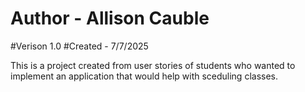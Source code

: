 # Author - Allison Cauble
#Verison 1.0
#Created - 7/7/2025

This is a project created from user stories of students who wanted to implement an application that would help with sceduling classes. 
